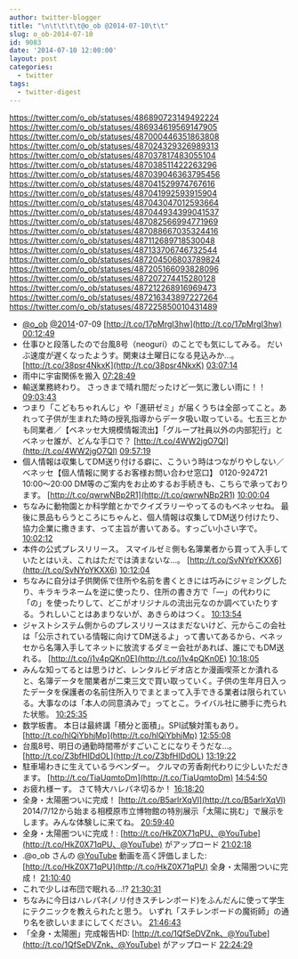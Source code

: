 ```yaml
---
author: twitter-blogger
title: "\n\t\t\t\t@o_ob @2014-07-10\t\t"
slug: o_ob-2014-07-10
id: 9083
date: '2014-07-10 12:00:00'
layout: post
categories:
  - twitter
tags:
  - twitter-digest
---
```


https://twitter.com/o_ob/statuses/486890723149492224 https://twitter.com/o_ob/statuses/486934619569147905 https://twitter.com/o_ob/statuses/487000446351863808 https://twitter.com/o_ob/statuses/487024329326989313 https://twitter.com/o_ob/statuses/487037817483055104 https://twitter.com/o_ob/statuses/487038511422263296 https://twitter.com/o_ob/statuses/487039046363795456 https://twitter.com/o_ob/statuses/487041529974767616 https://twitter.com/o_ob/statuses/487041992593915904 https://twitter.com/o_ob/statuses/487043047012593664 https://twitter.com/o_ob/statuses/487044934399041537 https://twitter.com/o_ob/statuses/487082566994771969 https://twitter.com/o_ob/statuses/487088667035324416 https://twitter.com/o_ob/statuses/487112689718530048 https://twitter.com/o_ob/statuses/487133706746732544 https://twitter.com/o_ob/statuses/487204506803789824 https://twitter.com/o_ob/statuses/487205166093828096 https://twitter.com/o_ob/statuses/487207274415280128 https://twitter.com/o_ob/statuses/487212268916969473 https://twitter.com/o_ob/statuses/487216343897227264 https://twitter.com/o_ob/statuses/487225850010431489  

*   [@o_ob](https://twitter.com/o_ob) [@2014](https://twitter.com/2014)-07-09 [http://t.co/17pMrgI3hw](http://t.co/17pMrgI3hw) [00:12:49](https://twitter.com/o_ob/statuses/486890723149492224)
*   仕事ひと段落したので台風8号（neoguri）のことでも気にしてみる。 だいぶ速度が遅くなったようす。関東は土曜日になる見込みか…。 [http://t.co/38psr4NkxK](http://t.co/38psr4NkxK) [03:07:14](https://twitter.com/o_ob/statuses/486934619569147905)
*   雨中に宇宙関係を搬入 [07:28:49](https://twitter.com/o_ob/statuses/487000446351863808)
*   輸送業務終わり。 さっきまで晴れ間だったけど一気に激しい雨に！！ [09:03:43](https://twitter.com/o_ob/statuses/487024329326989313)
*   つまり「こどもちゃれんじ」や「進研ゼミ」が届くうちは全部ってこと。あれって子供が生まれた時の授乳指導からデータ吸い取っている。七五三とかも同業者／【ベネッセ大規模情報流出】「グループ社員以外の内部犯行」とベネッセ誰が、どんな手口で？ [http://t.co/4WW2jgO7Ql](http://t.co/4WW2jgO7Ql) [09:57:19](https://twitter.com/o_ob/statuses/487037817483055104)
*   個人情報は収集してDM送り付ける癖に、こういう時はつながりやしない／ベネッセ【個人情報に関するお客様お問い合わせ窓口】 0120-924721 10:00～20:00 DM等のご案内をお止めするお手続きも、こちらで承っております。 [http://t.co/qwrwNBp2R1](http://t.co/qwrwNBp2R1) [10:00:04](https://twitter.com/o_ob/statuses/487038511422263296)
*   ちなみに動物園とか科学館とかでクイズラリーやってるのもベネッセね。 最後に景品もらうところにちゃんと、個人情報は収集してDM送り付けたり、協力企業に撒きます、って主旨が書いてある。すっごい小さい字で。 [10:02:12](https://twitter.com/o_ob/statuses/487039046363795456)
*   本件の公式プレスリリース。 スマイルゼミ側も名簿業者から買って入手していたとはいえ、これはただでは済まないな…。 [http://t.co/SvNYpYKXX6](http://t.co/SvNYpYKXX6) [10:12:04](https://twitter.com/o_ob/statuses/487041529974767616)
*   ちなみに自分は子供関係で住所や名前を書くときには巧みにジャミングしたり、キラキラネームを逆に使ったり、住所の書き方で「―」の代わりに「の」を使ったりして、どこがオリジナルの流出元なのか調べていたりする。うれしいことはあまりないが、あきらめはつく。 [10:13:54](https://twitter.com/o_ob/statuses/487041992593915904)
*   ジャストシステム側からのプレスリリースはまだないけど、元からこの会社は「公示されている情報に向けてDM送るよ」って書いてあるから、ベネッセから名簿入手してネットに放流するダミー会社があれば、誰にでもDM送れる。 [http://t.co/j1v4pQKn0E](http://t.co/j1v4pQKn0E) [10:18:05](https://twitter.com/o_ob/statuses/487043047012593664)
*   みんな知ってるとは思うけど、レンタルビデオ店とか漫画喫茶とか潰れると、名簿データを闇業者が二束三文で買い取っていく。子供の生年月日入ったデータを保護者の名前住所入りでまとまって入手できる業者は限られている。大事なのは「本人の同意済みで」ってとこ。ライバル社に勝手に売られた状態。 [10:25:35](https://twitter.com/o_ob/statuses/487044934399041537)
*   数学板書。 本日は最終講「積分と面積」。SPI試験対策もあり。 [http://t.co/hlQiYbhjMp](http://t.co/hlQiYbhjMp) [12:55:08](https://twitter.com/o_ob/statuses/487082566994771969)
*   台風8号、明日の通勤時間帯がすごいことになりそうだな…。 [http://t.co/Z3bfHIDdOL](http://t.co/Z3bfHIDdOL) [13:19:22](https://twitter.com/o_ob/statuses/487088667035324416)
*   駐車場わきに生えているラベンダー。 クルマの芳香剤代わりに少しいただきます。 [http://t.co/TiaUqmtoDm](http://t.co/TiaUqmtoDm) [14:54:50](https://twitter.com/o_ob/statuses/487112689718530048)
*   お疲れ様ーす。 さて特大ハレパネ切るか！ [16:18:20](https://twitter.com/o_ob/statuses/487133706746732544)
*   全身・太陽圏ついに完成！ [http://t.co/B5arlrXqVl](http://t.co/B5arlrXqVl) 2014/7/12から始まる相模原市立博物館の特別展示「太陽に挑む」で展示をします。みんな体験しに来てね。 [20:59:40](https://twitter.com/o_ob/statuses/487204506803789824)
*   全身・太陽圏ついに完成！: [http://t.co/HkZ0X71qPU、@YouTube](http://t.co/HkZ0X71qPU、@YouTube) がアップロード [21:02:18](https://twitter.com/o_ob/statuses/487205166093828096)
*   .@o_ob さんの [@YouTube](https://twitter.com/YouTube) 動画を高く評価しました: [http://t.co/HkZ0X71qPU](http://t.co/HkZ0X71qPU) 全身・太陽圏ついに完成！ [21:10:40](https://twitter.com/o_ob/statuses/487207274415280128)
*   これで少しは布団で眠れる...!? [21:30:31](https://twitter.com/o_ob/statuses/487212268916969473)
*   ちなみに今日はハレパネ(ノリ付きスチレンボード)をふんだんに使って学生にテクニックを教えられたと思う。 いずれ「スチレンボードの魔術師」の通り名を欲しいままにしてください。 [21:46:43](https://twitter.com/o_ob/statuses/487216343897227264)
*   「全身・太陽圏」完成報告HD: [http://t.co/1QfSeDVZnk、@YouTube](http://t.co/1QfSeDVZnk、@YouTube) がアップロード [22:24:29](https://twitter.com/o_ob/statuses/487225850010431489)